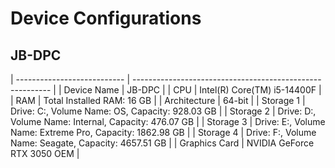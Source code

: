 # Device Configurations

## JB-DPC
| --------------------------- | --------------------------------------------------------- |
| Device Name                 | JB-DPC                                                    |
| CPU                         | Intel(R) Core(TM) i5-14400F                               |
| RAM                         | Total Installed RAM: 16 GB                                |
| Architecture                | 64-bit                                                    |
| Storage 1                   | Drive: C:, Volume Name: OS, Capacity: 928.03 GB           |
| Storage 2                   | Drive: D:, Volume Name: Internal, Capacity: 476.07 GB     |
| Storage 3                   | Drive: E:, Volume Name: Extreme Pro, Capacity: 1862.98 GB |
| Storage 4                   | Drive: F:, Volume Name: Seagate, Capacity: 4657.51 GB     |
| Graphics Card               | NVIDIA GeForce RTX 3050 OEM                               |
